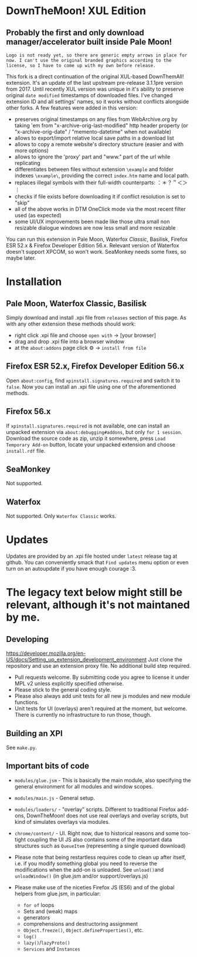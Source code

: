 DownTheMoon! XUL Edition
==================
Probably the first and only download manager/accelerator built inside Pale Moon!
-------------------

`Logo is not ready yet, so there are generic empty arrows in place for now. I can't use the original branded graphics according to the license, so I have to come up with my own before release.`

This fork is a direct continuation of the original XUL-based DownThemAll! extension. It's an update of the last upstream pre-release 3.1.1pre version from 2017. Until recently XUL version was unique in it's ability to preserve original `date modified` timestamps of downloaded files. I've changed extension ID and all settings' names, so it works without conflicts alongside other forks. A few features were added in this version:
- preserves original timestamps on any files from WebArchive.org by taking 'em from "x-archive-orig-last-modified" http header property (or "x-archive-orig-date" / "memento-datetime" when not available)
- allows to export/import relative local save paths in a download list
- allows to copy a remote website's directory structure (easier and with more options)
- allows to ignore the 'proxy' part and "www." part of the url while replicating
- differentiates between files without extension `\example` and folder indexes `\example\`, providing the correct `index.htm` name and local path.
- replaces illegal symbols with their full-width counterparts: 	：＊？＂＜＞｜
- checks if file exists before downloading it if conflict resolution is set to "skip"
- all of the above works in DTM OneClick mode via the most recent filter used (as expected)
- some UI/UX improvements been made like those ultra small non resizable dialogue windows are now less small and more resizable


You can run this extension in Pale Moon, Waterfox *Classic*, Basilisk, Firefox ESR 52.x & Firefox Developer Edition 56.x. Relevant version of Waterfox doesn't support XPCOM, so won't work. SeaMonkey needs some fixes, so maybe later.

Installation
==================
Pale Moon, Waterfox Classic, Basilisk
-------------------

Simply download and install .xpi file from `releases` section of this page. As with any other extension these methods should work:
- right click .xpi file and choose `open with` -> [your browser]
- drag and drop .xpi file into a browser window
- at the `about:addons` page click ⚙️ -> `install from file`

Firefox ESR 52.x, Firefox Developer Edition 56.x
-------------------

Open `about:config`, find `xpinstall.signatures.required` and switch it to `false`. Now you can install an .xpi file using one of the aforementioned methods.

Firefox 56.x
-------------------

If `xpinstall.signatures.required` is not available, one can install an unpacked extension via `about:debugging#addons`, but only `for 1 session`. Download the source code as zip, unzip it somewhere, press `Load Temporary Add-on` button, locate your unpacked extension and choose `install.rdf` file.

SeaMonkey
-------------------

Not supported.

Waterfox
-------------------

Not supported. Only `Waterfox Classic` works.

Updates
==================

Updates are provided by an .xpi file hosted under `latest` release tag at github. You can conveniently smack that `Find updates` menu option or even turn on an autoupdate if you have enough courage :3.

The legacy text below might still be relevant, although it's not maintaned by me.
==================

Developing
-------------------

https://developer.mozilla.org/en-US/docs/Setting_up_extension_development_environment
Just clone the repository and use an extension proxy file. No additional build step required.

- Pull requests welcome. By submitting code you agree to license it under MPL v2 unless explicitly specified otherwise. 
- Please stick to the general coding style.
- Please also always add unit tests for all new js modules and new module functions.
- Unit tests for UI (overlays) aren't required at the moment, but welcome. There is currently no infrastructure to run those, though.

Building an XPI
-------------------

See `make.py`.

Important bits of code
-------------------

- `modules/glue.jsm` - This is basically the main module, also specifying the general environment for all modules and window scopes.
- `modules/main.js` - General setup.
- `modules/loaders/` - "overlay" scripts. Different to traditional Firefox add-ons, DownTheMoon! does not use real overlays and overlay scripts, but kind of simulates overlays via modules.
- `chrome/content/` - UI. Right now, due to historical reasons and some too-tight coupling the UI JS also contains some of the important data structures such as `QueueItem` (representing a single queued download)

- Please note that being restartless requires code to clean up after itself, i.e. if you modify something global you need to reverse the modifications when the add-on is unloaded. See `unload()`and `unloadWindow()` (in glue.jsm and/or support/overlays.js)
- Please make use of the niceties Firefox JS (ES6) and of the global helpers from glue.jsm, in particular:
  - `for of` loops
  - Sets and (weak) maps
  - generators
  - comprehensions and destructoring assignment
  - `Object.freeze()`, `Object.defineProperties()`, etc.
  - `log()`
  - `lazy()`/`lazyProto()`
  - `Services` and `Instances`
